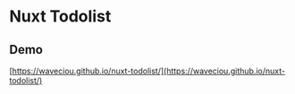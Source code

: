 # Nuxt Todolist

## Demo

[https://waveciou.github.io/nuxt-todolist/](https://waveciou.github.io/nuxt-todolist/)
